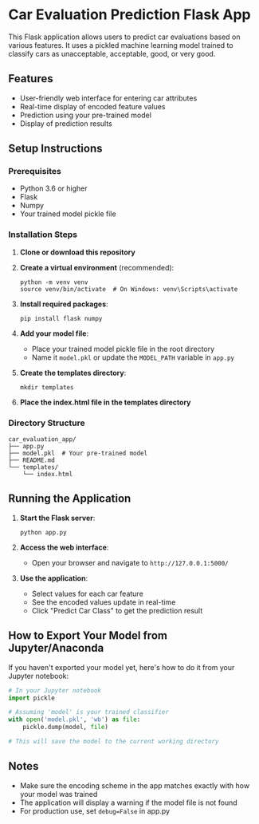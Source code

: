 # Car Evaluation Prediction Flask App

This Flask application allows users to predict car evaluations based on various features. It uses a pickled machine learning model trained to classify cars as unacceptable, acceptable, good, or very good.

## Features
- User-friendly web interface for entering car attributes
- Real-time display of encoded feature values
- Prediction using your pre-trained model
- Display of prediction results

## Setup Instructions

### Prerequisites
- Python 3.6 or higher
- Flask
- Numpy
- Your trained model pickle file

### Installation Steps

1. **Clone or download this repository**

2. **Create a virtual environment** (recommended):
   ```
   python -m venv venv
   source venv/bin/activate  # On Windows: venv\Scripts\activate
   ```

3. **Install required packages**:
   ```
   pip install flask numpy
   ```

4. **Add your model file**:
   - Place your trained model pickle file in the root directory
   - Name it `model.pkl` or update the `MODEL_PATH` variable in `app.py`

5. **Create the templates directory**:
   ```
   mkdir templates
   ```

6. **Place the index.html file in the templates directory**

### Directory Structure
```
car_evaluation_app/
├── app.py
├── model.pkl  # Your pre-trained model
├── README.md
└── templates/
    └── index.html
```

## Running the Application

1. **Start the Flask server**:
   ```
   python app.py
   ```

2. **Access the web interface**:
   - Open your browser and navigate to `http://127.0.0.1:5000/`

3. **Use the application**:
   - Select values for each car feature
   - See the encoded values update in real-time
   - Click "Predict Car Class" to get the prediction result

## How to Export Your Model from Jupyter/Anaconda

If you haven't exported your model yet, here's how to do it from your Jupyter notebook:

```python
# In your Jupyter notebook
import pickle

# Assuming 'model' is your trained classifier
with open('model.pkl', 'wb') as file:
    pickle.dump(model, file)

# This will save the model to the current working directory
```

## Notes
- Make sure the encoding scheme in the app matches exactly with how your model was trained
- The application will display a warning if the model file is not found
- For production use, set `debug=False` in app.py
